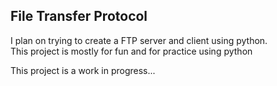 ## File Transfer Protocol

I plan on trying to create a FTP server and client using python. <br>
This project is mostly for fun and for practice using python <br>

This project is a work in progress...
